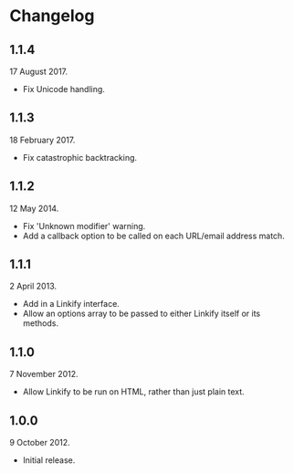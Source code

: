 Changelog
=========

1.1.4
-----

17 August 2017.

* Fix Unicode handling.

1.1.3
-----

18 February 2017.

* Fix catastrophic backtracking.

1.1.2
-----

12 May 2014.

* Fix 'Unknown modifier' warning.
* Add a callback option to be called on each URL/email address match.

1.1.1
-----

2 April 2013.

* Add in a Linkify interface.
* Allow an options array to be passed to either Linkify itself or its methods.

1.1.0
-----

7 November 2012.

* Allow Linkify to be run on HTML, rather than just plain text.

1.0.0
-----

9 October 2012.

* Initial release.
